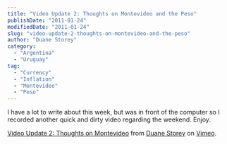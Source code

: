 ```yaml
---
title: "Video Update 2: Thoughts on Montevideo and the Peso"
publishDate: "2011-01-24"
modifiedDate: "2011-01-24"
slug: "video-update-2-thoughts-on-montevideo-and-the-peso"
author: "Duane Storey"
category:
  - "Argentina"
  - "Uruguay"
tag:
  - "Currency"
  - "Inflation"
  - "Montevideo"
  - "Peso"
---
```


I have a lot to write about this week, but was in front of the computer so I recorded another quick and dirty video regarding the weekend. Enjoy.

[Video Update 2: Thoughts on Montevideo](http://vimeo.com/19106387) from [Duane Storey](http://vimeo.com/user3170994) on [Vimeo](http://vimeo.com).